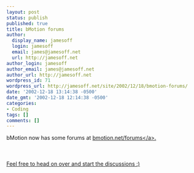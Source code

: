 ```yaml
---
layout: post
status: publish
published: true
title: bMotion forums
author:
  display_name: jamesoff
  login: jamesoff
  email: james@jamesoff.net
  url: http://jamesoff.net
author_login: jamesoff
author_email: james@jamesoff.net
author_url: http://jamesoff.net
wordpress_id: 71
wordpress_url: http://jamesoff.net/site/2002/12/18/bmotion-forums/
date: '2002-12-18 13:14:38 -0500'
date_gmt: '2002-12-18 12:14:38 -0500'
categories:
- Coding
tags: []
comments: []
---
```

<p>bMotion now has some forums at <a href="http:&#47;&#47;www.bmotion.net&#47;forums&#47;index.php">bmotion.net&#47;forums<&#47;a>.<br &#47;><br />
<br &#47;><br />
Feel free to head on over and start the discussions :)</p>
